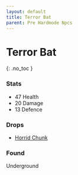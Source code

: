 ```yaml
---
layout: default
title: Terror Bat
parent: Pre Hardmode Npcs
---
```


# Terror Bat
{: .no_toc }

### Stats
- 47 Health
- 20 Damage
- 13 Defence

### Drops
- [Horrid Chunk](https://koekmeneer.github.io/SupernovaMod/docs/items/miscellaneous/horrid_chunk)

### Found
Underground